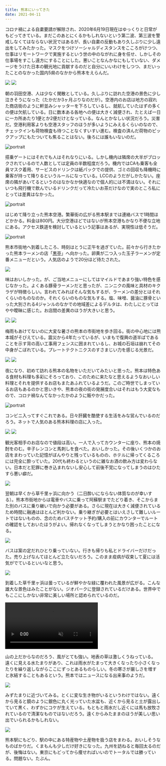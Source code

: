 ```yaml
---
title: 熊本にいってきた
date: 2021-04-11
---
```


コロナ禍による自粛要請が解除され、2020年6月19日現在はゆっくりと日常がもどってきている。まだこのあとにくるかもしれないという第二波、第三波を警戒しなくてはならない状況ではあるが、長い自粛の反動もあり久しぶりに少し遠出をしてみたかった。マスクをつけソーシャルディスタンスをこころがけつつ、仕事はリモートワークで実施するという世の中のながれに身を任せ、しかしその仕事場をすこし遠方にすることにした。悪いことなんかなにもしていない、ダメージをうけた日本の観光地に貢献するのだと自分にいいわけをしつつ、まだいったことのなかった国内5県のなかから熊本をえらんだ。

![](https://photos.smugmug.com/photos/i-DhQCqp7/0/922c8153/X4/i-DhQCqp7-X4.jpg)
![](https://photos.smugmug.com/photos/i-BQcDHtr/0/32ac29fe/X4/i-BQcDHtr-X4.jpg)

朝の羽田空港、人は少なく閑散としている。久しぶりに訪れた空港の景色に少し泣きそうになった（たかだか3ヶ月ぶりなのだが）。空港内のお店は地方の寂れた商店街のように軒並みシャッターを下ろしているし、就航していたはずの多くの便は欠航している。日に数本ある各地への便は大きく減便され、たとえば一日に一カ所あたり1便とか2便だけとなっている。なんとかなしい状況だろう。災害だ。空港利用客よりも空港スタッフのほうが多いようにみえるくらいのなので、チェックインも荷物検査も待つことなくすいすい進む。検査の済んだ荷物のピックアップにもたついても焦ることはない。後ろには誰もいないのだ。

![portrait](https://photos.smugmug.com/photos/i-nrrnwJ4/0/6318ac55/X4/i-nrrnwJ4-X4.jpg)

搭乗ゲートにはそれでも人はそれなりにいる。しかし機内は隣席の大半がブロックされているので人数としては定員の半数程度だろう。機内ではCAも乗客も全員マスク着用、サービスのドリンクは紙パックでの提供、ゴミの回収も降機時に乗客が持って降りるというルールになっている。LCCのようだがしかたない。座席の隣があいてるというのはなかなか快適なので個人的には不満はない。それにいつも飛行機で飲んでいるドリンクだって冷たいお茶だけなので実のところ私にとっては差異はなかった。

![portrait](https://photos.smugmug.com/photos/i-F8Qh6xJ/0/aee96dbb/X4/i-F8Qh6xJ-X4.jpg)

はじめて降り立った熊本空港。繁華街の広がる熊本駅までは連絡バスで1時間ほどかかる。料金は800円。大分空港ほどではないが熊本空港もかなり不便な立地にある。アクセス鉄道を検討しているという記事はあるが、実現性は低そうだ。

![portrait](https://photos.smugmug.com/photos/i-LJPwxN2/0/018b235e/X4/i-LJPwxN2-X4.jpg)

熊本市街地へ到着したころ、時刻はとうに正午を過ぎていた。前々から行きたかった熊本ラーメンの店「[黒亭](https://www.kokutei.co.jp/menu/)」へ向かった。卵黄が二つ入った玉子ラーメンが定番メニューだという。人気店のようで20分ほど待たされた。

![](https://photos.smugmug.com/photos/i-NGjZCNz/0/e02e6a43/X4/i-NGjZCNz-X4.jpg)

味はおいしかった。が、ご当地メニューにしてはマイルドであまり強い特色を感じなかった。よくある豚骨ラーメンだと思ったが、ニンニクの風味と具材のキクラゲが特徴らしい。言われてみればそんな気もするが、ラーメンの差分とはそれくらいのものなのか。それくらいのものな気もする。塩、味噌、醤油に豚骨といった大別される4ジャンルのなかでの地域差によるデルタは、わたしにとってはやや曖昧に感じた。お店間の差異のほうが大きいと思う。

![](https://photos.smugmug.com/photos/i-krL9WGv/0/69faa754/X4/i-krL9WGv-X4.jpg)
![](https://photos.smugmug.com/photos/i-Phx9C9M/0/38ca0920/X4/i-Phx9C9M-X4.jpg)

梅雨もあけてないのに大変な暑さの熊本の市街地を歩き回る。街の中心地には熊本城がそびえている。震災から4年たっているが、いまもで復興の道半ばであることを示す背の高い工事用フェンスに囲まれているし、お城の石垣は崩れてその中身がこぼれている。プレートテクトニクスのすさまじい力を感じる光景だ。

![](https://photos.smugmug.com/photos/i-27Dsvx8/0/abbac902/X4/i-27Dsvx8-X4.jpg)
![](https://photos.smugmug.com/photos/i-zvprxF8/0/5ad9d11a/X4/i-zvprxF8-X4.jpg)

夜になり、初めて訪れる熊本の名物をいただいてみたいと思った。熊本は特色ある食材も料理も多彩にそろっており、このために来たなと思えるようなおいしい料理とそれを提供するお店もまたあふれているようだ。このご時世でしまっているお店もあるのかと思いきや、熊本の夜の街の発展度合いはそれはもう大変なもので、コロナ禍なんてなかったかのように賑やかだった。

![portrait](https://photos.smugmug.com/photos/i-Ttd7FXN/0/169003e5/X4/i-Ttd7FXN-X4.jpg)

コンビニ入ってすぐこれである。日々肝臓を酷使する生活をみな営んでいるのだろう。ネットで人気のある熊本料理の店に入った。

![](https://photos.smugmug.com/photos/i-6XZtxms/0/0fb41e60/X3/i-6XZtxms-X3.jpg)
![](https://photos.smugmug.com/photos/i-GDT3kNF/0/1264e423/X3/i-GDT3kNF-X3.jpg)

観光客相手のお店なので値段は高い。一人で入ってカウンターに座り、熊本の焼酎をのむ。辛子レンコンと馬刺しを食べた。おいしかった。その後いくつかのお店をまわっていた記憶がぼんやりと残っているものの、ホテルに帰ってくるころには完全に酔っていた。20代も終わるというのに雑なお酒の飲み方は変わらない。日本だと犯罪に巻き込まれないし安心して前後不覚になってしまうのはひたすら悪い癖だ。

![](https://photos.smugmug.com/photos/i-GrJwmf4/0/ea28e4cb/X4/i-GrJwmf4-X4.jpg)

翌朝は早くから草千里ヶ浜に向かう（二日酔いにならない体質なのが幸いする）。熊本市街地からは電車やバスに乗って阿蘇駅までたどり着き、そこからまた別のバスに乗り継いで向かう必要がある。さらに現在は大きく減便されているため時間に融通はほとんど利かない。乗り継ぎが必要とはいえさして難しいルートではないものの、念のためバスチケット予約/購入の前にカウンターでルートの確認をしておいたほうがよい。帰れなくなってしまうとかなり困ったことになる。

![](https://photos.smugmug.com/photos/i-T54zt7g/0/bdfda83c/S/i-T54zt7g-S.jpg)

バスは案の定だれひとり乗っていない。行きも帰りも私とドライバーだけだった。売り上げなんてほとんど立たないだろう。このまま疫病が収束して夏には活気がでているといいなと思う。

![](https://photos.smugmug.com/photos/i-t3RZwXF/0/60b3b360/X4/i-t3RZwXF-X4.jpg)

到着した草千里ヶ浜は曇っているが鮮やかな緑に覆われた風景が広がる。こんな雄大な景色はみたことがない。ジオパークに登録されているだけある。世界中でもここにしかない非常に美しい場所と認められているのだ。

<video autoplay loop muted>
  <source src="https://photos.smugmug.com/photos/i-RQ4MMm8/0/03999998/1280/i-RQ4MMm8-1280.mp4" type="video/mp4">
</video>

山の上だからなのだろう、風がとても強い。地表の草は激しくうねっている。
遠くに見える水たまりがあり、これは雨水がたまって大きくなったり小さくなったりを繰り返しながらここにずっとあるものらしい。冬の寒さが厳しさを増すと氷結することもあるという。熊本ではニュースになる出来事のようだ。

![](https://photos.smugmug.com/photos/i-p9Jg84D/0/539ecf32/X4/i-p9Jg84D-X4.jpg)

みずたまりに近づいてみる。とくに変な生き物がいるというわけではない。遠くから見ると鏡のように銀色に丸く光っていた水盆も、近くから見ると土が露出していて黒く、わずかにコケが生えている。もともと雨水だし近くには馬も放牧されているので清潔なものではないだろう。遠くからみたままのほうが美しい思い出でいられるかもしれない。

![](https://photos.smugmug.com/photos/i-rg824wn/0/0ecf5d20/X4/i-rg824wn-X4.jpg)

熊本駅にもどり、駅の中にある特産物や土産物を扱う店をまわる。おいしそうなものばかりだ。くまもんも少しだけ好きになった。九州を訪ねると毎回太るのだが、後悔はない。東京にもどってから痩せればいいのでトータルでは勝っている。問題ない。たぶん。
